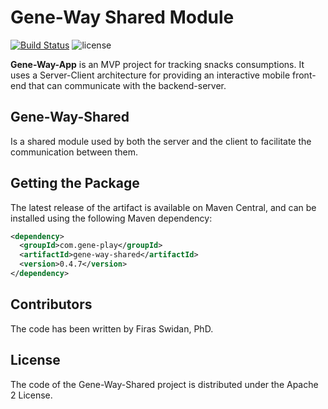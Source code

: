 Gene-Way Shared Module
======
[![Build Status](https://dev.azure.com/firasswidan/firasswidan/_apis/build/status/yodaboda.gene-way-shared?branchName=master)](https://dev.azure.com/firasswidan/firasswidan/_build/latest?definitionId=1?branchName=master)
![license](https://img.shields.io/github/license/yodaboda/gene-way-shared.svg)
      
**Gene-Way-App** is an MVP project for tracking snacks consumptions. It uses a Server-Client architecture for providing an interactive mobile front-end that can communicate with the backend-server.

## Gene-Way-Shared 
Is a shared module used by both the server and the client to facilitate the communication between them.

## Getting the Package
The latest release of the artifact is available on Maven Central, and can be installed using the following Maven dependency:

```xml
<dependency>
  <groupId>com.gene-play</groupId>
  <artifactId>gene-way-shared</artifactId>
  <version>0.4.7</version>
</dependency>
```

## Contributors
The code has been written by Firas Swidan, PhD.

## License
The code of the Gene-Way-Shared project is distributed under the Apache 2 License.
